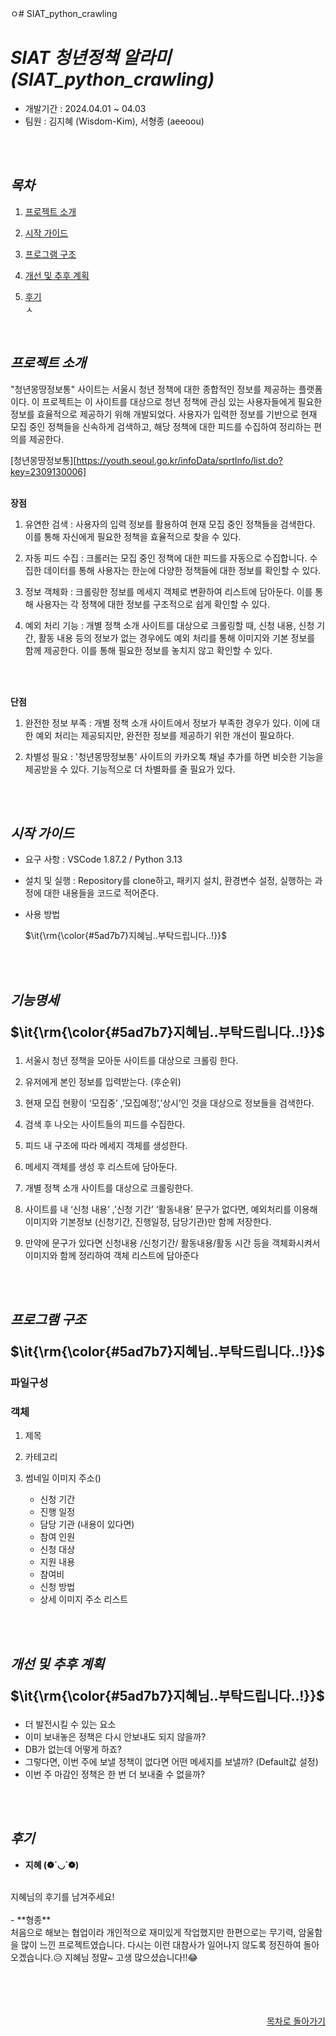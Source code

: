 ㅇ# SIAT_python_crawling

# *SIAT 청년정책 알라미 (SIAT_python_crawling)*
- 개발기간 : 2024.04.01 ~ 04.03
- 팀원 : 김지혜 (Wisdom-Kim), 서형종 (aeeoou)
<br>
<br>


## *목차*
1. [프로젝트 소개](#프로젝트-소개)

2. [시작 가이드](#시작-가이드)

3. [프로그램 구조](#프로그램-구조)

4. [개선 및 추후 계획](#개선-및-추후-계획)

5. [후기](#후기)
<br>ㅅ
<br>

## *프로젝트 소개*
"청년몽땅정보통" 사이트는 서울시 청년 정책에 대한 종합적인 정보를 제공하는 플랫폼이다. 이 프로젝트는 이 사이트를 대상으로 청년 정책에 관심 있는 사용자들에게 필요한 정보를 효율적으로 제공하기 위해 개발되었다. 사용자가 입력한 정보를 기반으로 현재 모집 중인 정책들을 신속하게 검색하고, 해당 정책에 대한 피드를 수집하여 정리하는 편의를 제공한다.

[청년몽땅정보통][https://youth.seoul.go.kr/infoData/sprtInfo/list.do?key=2309130006]
<br>
<br>


**장점**
1) 유연한 검색 : 사용자의 입력 정보를 활용하여 현재 모집 중인 정책들을 검색한다. 이를 통해 자신에게 필요한 정책을 효율적으로 찾을 수 있다.

2) 자동 피드 수집 : 크롤러는 모집 중인 정책에 대한 피드를 자동으로 수집합니다. 수집한 데이터를 통해 사용자는 한눈에 다양한 정책들에 대한 정보를 확인할 수 있다.

3) 정보 객체화 : 크롤링한 정보를 메세지 객체로 변환하여 리스트에 담아둔다. 이를 통해 사용자는 각 정책에 대한 정보를 구조적으로 쉽게 확인할 수 있다.

4) 예외 처리 기능 : 개별 정책 소개 사이트를 대상으로 크롤링할 때, 신청 내용, 신청 기간, 활동 내용 등의 정보가 없는 경우에도 예외 처리를 통해 이미지와 기본 정보를 함께 제공한다. 이를 통해 필요한 정보를 놓치지 않고 확인할 수 있다.
<br>
<br>

**단점**
1) 완전한 정보 부족 : 개별 정책 소개 사이트에서 정보가 부족한 경우가 있다. 이에 대한 예외 처리는 제공되지만, 완전한 정보를 제공하기 위한 개선이 필요하다.

2) 차별성 필요 : '청년몽땅정보통' 사이트의 카카오톡 채널 추가를 하면 비슷한 기능을 제공받을 수 있다. 기능적으로 더 차별화를 줄 필요가 있다.
<br>
<br>

## *시작 가이드*
- 요구 사항 : VSCode 1.87.2 / Python 3.13

- 설치 및 실행 : Repository를 clone하고, 패키지 설치, 환경변수 설정, 실행하는 과정에 대한 내용들을 코드로 적어준다.

- 사용 방법 <p>$\it{\rm{\color{#5ad7b7}지혜님..부탁드립니다..!}}$</p>
<br>
<br>



## *기능명세* <p>$\it{\rm{\color{#5ad7b7}지혜님..부탁드립니다..!}}$</p>
1) 서울시 청년 정책을 모아둔 사이트를 대상으로 크롤링 한다.
2) 유저에게 본인 정보를 입력받는다. (후순위)
3) 현재 모집 현황이 ‘모집중’ ,’모집예정’,’상시’인 것을 대상으로 정보들을 검색한다.
4) 검색 후 나오는 사이트들의 피드를 수집한다.
5) 피드 내 구조에 따라 메세지 객체를 생성한다.
6) 메세지 객체를 생성 후 리스트에 담아둔다.

7) 개별 정책 소개 사이트를 대상으로 크롤링한다.
8) 사이트를 내 ‘신청 내용’ ,’신청 기간’ ‘활동내용’ 문구가 없다면, 예외처리를 이용해 이미지와 기본정보 (신청기간, 진행일정, 담당기관)만 함께 저장한다.
9) 만약에 문구가 있다면 신청내용 /신청기간/ 활동내용/활동 시간 등을 객체화시켜서 이미지와 함께 정리하여 객체 리스트에 담아준다
<br>
<br>


## *프로그램 구조* <p>$\it{\rm{\color{#5ad7b7}지혜님..부탁드립니다..!}}$</p>
### 파일구성

### 객체
1) 제목
2) 카테고리
3) 썸네일 이미지 주소()

    - 신청 기간
    - 진행 일정
    - 담당 기관
    (내용이 있다면)
    - 참여 인원
    - 신청 대상
    - 지원 내용
    - 참여비
    - 신청 방법
    - 상세 이미지 주소 리스트
<br>
<br>

    
## *개선 및 추후 계획* <p>$\it{\rm{\color{#5ad7b7}지혜님..부탁드립니다..!}}$</p>
- 더 발전시킬 수 있는 요소 <br>
- 이미 보내놓은 정책은 다시 안보내도 되지 않을까? <br>
- DB가 없는데 어떻게 하죠?
- 그렇다면, 이번 주에 보낼 정책이 없다면 어떤 메세지를 보낼까? (Default값 설정)
- 이번 주 마감인 정책은 한 번 더 보내줄 수 없을까?
<br>
<br>


## *후기*
- **지혜 (❁´◡`❁)**
<br>
지혜님의 후기를 남겨주세요!
<br>
<br>
- **형종**
<br>
처음으로 해보는 협업이라 개인적으로 재미있게 작업했지만 한편으로는 무기력, 암울함을 많이 느낀 프로젝트였습니다. 다시는 이런 대참사가 일어나지 않도록 정진하여 돌아오겠습니다.😥 지혜님 정말~ 고생 많으셨습니다!!😂
<br>
<br>
<br>
<br>
<br>
<div align="right"> 

[목차로 돌아가기](#목차)